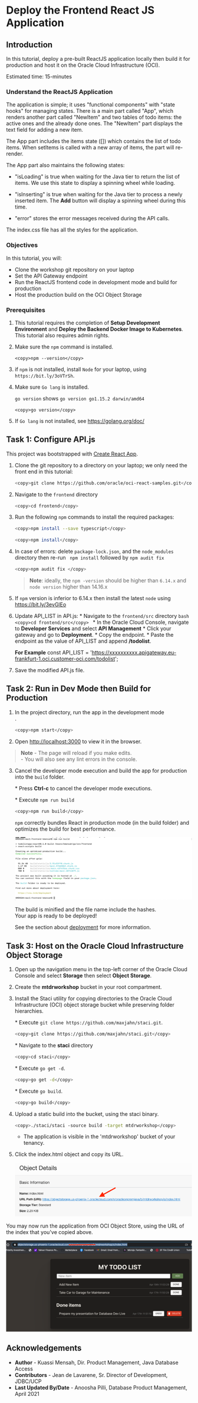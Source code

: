 # Deploy the Frontend React JS Application

## Introduction

In this tutorial, deploy a pre-built ReactJS application locally then build it for production and host it on the Oracle Cloud Infrastructure (OCI).

Estimated time: 15-minutes

### Understand the ReactJS Application

The application is simple; it uses "functional components" with "state hooks" for managing states. There is a main part called "App", which renders another part called "NewItem" and two tables of todo items: the active ones and the already done ones. The "NewItem" part displays the text field for adding a new item.

The App part includes the items state ([]) which contains the list of todo items. When setItems is called with a new array of items, the part will re-render.

The App part also maintains the following states:

- "isLoading" is true when waiting for the Java tier to return the list of items. We use this state to display a spinning wheel while loading.

- "isInserting" is true when waiting for the Java tier to process a newly inserted item. The **Add** button will display a spinning wheel during this time.

- "error" stores the error messages received during the API calls.

The index.css file has all the styles for the application.

### Objectives

In this tutorial, you will:
- Clone the workshop git repository on your laptop
- Set the API Gateway endpoint
- Run the ReactJS frontend code in development mode and build for production
- Host the production build on the OCI Object Storage

### Prerequisites

1. This tutorial requires the completion of **Setup Development Environment** and **Deploy the Backend  Docker Image to Kubernetes**. This tutorial also requires admin rights.

2. Make sure the `npm` command is installed.

    ```
    <copy>npm --version</copy>
    ```
3. if `npm` is not installed, install `Node` for your laptop, using `https://bit.ly/3oVTrSh`.

4. Make sure `Go lang` is installed.

    `go version` shows `go version go1.15.2 darwin/amd64`

    ```
    <copy>go version</copy>
    ```
5. If `Go lang` is not installed, see https://golang.org/doc/

## Task 1: Configure API.js

This project was bootstrapped with [Create React App](https://github.com/facebook/create-react-app).

1. Clone the git repository to a directory on your laptop; we only need the front end in this tutorial:

	```bash
	<copy>git clone https://github.com/oracle/oci-react-samples.git</copy>
	```

2. Navigate to the `frontend` directory
     ```bash
     <copy>cd frontend</copy>
    ```
3. Run the following `npm` commands to install the required packages:

	```bash
	<copy>npm install --save typescript</copy>
	```
	
	```bash
	<copy>npm install</copy>
	```

4. In case of errors: delete `package-lock.json`, and the  `node_modules` directory then re-run ` npm install` followed by `npm audit fix` 

    ```bash
	<copy>npm audit fix </copy>
	```

	>**Note**: ideally, the `npm -version` should be higher than  `6.14.x`  and `node version` higher than 14.16.x 
	
5. If `npm` version is inferior to 6.14.x then install the latest `node` using https://bit.ly/3evGlEo

6. Update API_LIST in API.js:
	\* Navigate to the `frontend/src` directory
		```bash 
		<copy>cd frontend/src</copy>
		```
	\* In the Oracle Cloud Console, navigate to **Developer Services** and select **API Management**
	\* Click your gateway and go to **Deployment**.
	\* Copy the endpoint.
	\* Paste the endpoint as the value of API_LIST and append **/todolist**.

	**For Example** const API_LIST = 'https://xxxxxxxxxx.apigateway.eu-frankfurt-1.oci.customer-oci.com/todolist';

7. Save the modified API.js file.

## Task 2: Run in Dev Mode then Build for Production

1. In the project directory, run the app in the development mode <br />.

	```bash
	<copy>npm start</copy>
	```

2. Open [http://localhost:3000](http://localhost:3000) to view it in the browser.

> **Note**
	- The page will reload if you make edits.<br />
	- You will also see any lint errors in the console.

3. Cancel the developer mode execution and build the app for production into the `build` folder.<br />

	\* Press **Ctrl-c** to cancel the developer mode executions.

	\* Execute `npm run build`

	```bash
	<copy>npm run build</copy>
	```

	 `npm` correctly bundles React in production mode (in the build folder) and optimizes the build for best performance.

	![run build](images/Run-build.png " ")

	The build is minified and the file name include the hashes.<br />
	Your app is ready to be deployed!

	See the section about [deployment](https://facebook.github.io/create-react-app/docs/deployment) for more information.

## Task 3: Host on the Oracle Cloud Infrastructure Object Storage

1. Open up the navigation menu in the top-left corner of the Oracle Cloud Console and select
**Storage** then select **Object Storage**.

2. Create the **mtdrworkshop** bucket in your root compartment.

3. Install the Staci utility for copying directories to the Oracle Cloud Infrastructure (OCI) object storage
   bucket while preserving folder hierarchies.

	\* Execute `git clone https://github.com/maxjahn/staci.git`.

	```bash
	<copy>git clone https://github.com/maxjahn/staci.git</copy>
	```

	\* Navigate to the **staci** directory

    ```bash
    <copy>cd staci</copy>
     ```

	\* Execute `go get -d`.

     ```bash
     <copy>go get -d</copy>
     ```

	\* Execute `go build`.

    ```bash
    <copy>go build</copy>
    ```

4. Upload a static build into the bucket, using the staci binary.

	```bash
	<copy>./staci/staci -source build -target mtdrworkshop</copy>
	```

	- The application is visible in the 'mtdrworkshop' bucket of your tenancy.

5. Click the index.html object and copy its URL.

	![bucket index](images/bucket-index.png " ")

You may now run the application from OCI Object Store, using the URL of the index that you've copied above.

![MyToDo](images/MyToDo.png " ")


## Acknowledgements

* **Author** -  Kuassi Mensah, Dir. Product Management, Java Database Access
* **Contributors** - Jean de Lavarene, Sr. Director of Development, JDBC/UCP
* **Last Updated By/Date** - Anoosha Pilli, Database Product Management,  April 2021

